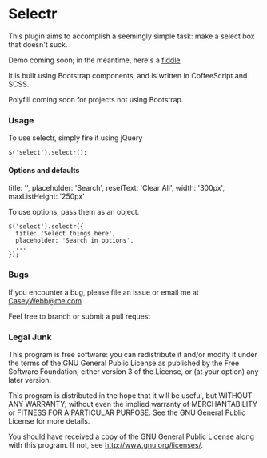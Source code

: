# Selectr

This plugin aims to accomplish a seemingly simple task: make a select box that doesn't suck.

Demo coming soon; in the meantime, here's a [fiddle](http://jsfiddle.net/CaseyWebb/5ufT7/)

It is built using Bootstrap components, and is written in CoffeeScript and SCSS.

Polyfill coming soon for projects not using Bootstrap.

### Usage

To use selectr, simply fire it using jQuery

`$('select').selectr();`

#### Options and defaults

  title:          '',
  placeholder:    'Search',
  resetText:      'Clear All',
  width:          '300px',
  maxListHeight:  '250px'

To use options, pass them as an object.

    $('select').selectr({
      title: 'Select things here',
      placeholder: 'Search in options',
      ...
    });


### Bugs
If you encounter a bug, please file an issue or email me at CaseyWebb@me.com

Feel free to branch or submit a pull request

### Legal Junk

This program is free software: you can redistribute it and/or modify
it under the terms of the GNU General Public License as published by
the Free Software Foundation, either version 3 of the License, or
(at your option) any later version.

This program is distributed in the hope that it will be useful,
but WITHOUT ANY WARRANTY; without even the implied warranty of
MERCHANTABILITY or FITNESS FOR A PARTICULAR PURPOSE.  See the
GNU General Public License for more details.

You should have received a copy of the GNU General Public License
along with this program.  If not, see <http://www.gnu.org/licenses/>.
